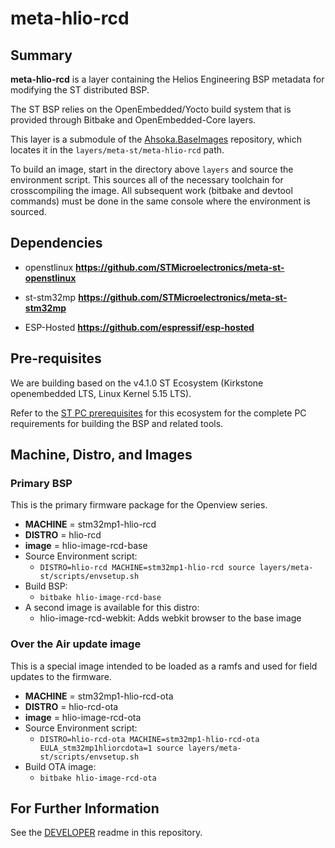 # meta-hlio-rcd

## Summary

**meta-hlio-rcd** is a layer containing the Helios Engineering BSP metadata for modifying the ST distributed BSP.

The ST BSP relies on the OpenEmbedded/Yocto build system that is provided through
Bitbake and OpenEmbedded-Core layers.

This layer is a submodule of the [Ahsoka.BaseImages](https://enovation.visualstudio.com/Engineering/_git/Ahsoka.BaseImages) repository, which locates it in the `layers/meta-st/meta-hlio-rcd` path.

To build an image, start in the directory above `layers` and source the environment script. This sources all of the necessary toolchain for crosscompiling the image. All subsequent work (bitbake and devtool commands) must be done in the same console where the environment is sourced.

## Dependencies

* openstlinux **https://github.com/STMicroelectronics/meta-st-openstlinux**

* st-stm32mp **https://github.com/STMicroelectronics/meta-st-stm32mp**

* ESP-Hosted **https://github.com/espressif/esp-hosted**

## Pre-requisites
We are building based on the v4.1.0 ST Ecosystem (Kirkstone openembedded LTS, Linux Kernel 5.15 LTS).

Refer to the [ST PC prerequisites](https://wiki.st.com/stm32mpu-ecosystem-v4/wiki/PC_prerequisites) for this ecosystem for the complete PC requirements for building the BSP and related tools.

## Machine, Distro, and Images
### Primary BSP
This is the primary firmware package for the Openview series.
- __MACHINE__ = stm32mp1-hlio-rcd
- __DISTRO__ = hlio-rcd
- __image__ = hlio-image-rcd-base
- Source Environment script:
  - `DISTRO=hlio-rcd MACHINE=stm32mp1-hlio-rcd source layers/meta-st/scripts/envsetup.sh`
- Build BSP:
  - `bitbake hlio-image-rcd-base`
- A second image is available for this distro:
  - hlio-image-rcd-webkit: Adds webkit browser to the base image
### Over the Air update image
This is a special image intended to be loaded as a ramfs and used for field updates to the firmware.
- __MACHINE__ = stm32mp1-hlio-rcd-ota
- __DISTRO__ = hlio-rcd-ota
- __image__ = hlio-image-rcd-ota
- Source Environment script:
  - `DISTRO=hlio-rcd-ota MACHINE=stm32mp1-hlio-rcd-ota EULA_stm32mp1hliorcdota=1 source layers/meta-st/scripts/envsetup.sh`
- Build OTA image:
  - `bitbake hlio-image-rcd-ota`

## For Further Information
See the [DEVELOPER](./DEVELOPER.md) readme in this repository.
